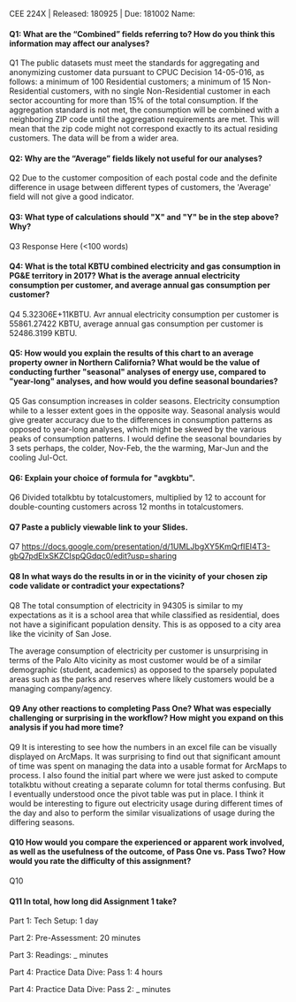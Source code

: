 CEE 224X | Released: 180925 | Due: 181002
Name:

#### Q1: What are the “Combined” fields referring to? How do you think this information may affect our analyses?

Q1 The public datasets must meet the standards for aggregating and anonymizing customer data pursuant to CPUC Decision 14-05-016, as follows:  a minimum of 100 Residential customers; a minimum of 15 Non-Residential customers, with no single Non-Residential customer in each sector accounting for more than 15% of the total consumption.  If the aggregation standard is not met, the consumption will be combined with a neighboring ZIP code until the aggregation requirements are met. This will mean that the zip code might not correspond exactly to its actual residing customers. The data will be from a wider area.



#### Q2: Why are the “Average” fields likely not useful for our analyses?

Q2 Due to the customer composition of each postal code and the definite difference in usage between different types of customers, the 'Average' field will not give a good indicator. 



#### Q3: What type of calculations should "X" and "Y" be in the step above? Why?

Q3 Response Here (<100 words)



#### Q4: What is the total KBTU combined electricity and gas consumption in PG&E territory in 2017? What is the average annual electricity consumption per customer, and average annual gas consumption per customer?

Q4 5.32306E+11KBTU. Avr annual electricity consumption per customer is 55861.27422 KBTU, average annual gas consumption per customer is 52486.3199 KBTU.





#### Q5: How would you explain the results of this chart to an average property owner in Northern California? What would be the value of conducting further "seasonal" analyses of energy use, compared to "year-long" analyses, and how would you define seasonal boundaries?

Q5 Gas consumption increases in colder seasons. Electricity consumption while to a lesser extent goes in the opposite way. Seasonal analysis would give greater accuracy due to the differences in consumption patterns as opposed to year-long analyses, which might be skewed by the various peaks of consumption patterns. I would define the seasonal boundaries by 3 sets perhaps, the colder, Nov-Feb, the the warming, Mar-Jun and the cooling Jul-Oct. 



#### Q6: Explain your choice of formula for "avgkbtu".

Q6 Divided totalkbtu by totalcustomers, multiplied by 12 to account for double-counting customers across 12 months in totalcustomers.



#### Q7 Paste a publicly viewable link to your Slides.

Q7 https://docs.google.com/presentation/d/1UMLJbgXY5KmQrfIEI4T3-gbQ7pdElxSKZCIspQGdqc0/edit?usp=sharing



#### Q8 In what ways do the results in or in the vicinity of your chosen zip code validate or contradict your expectations?

Q8 The total consumption of electricity in 94305 is similar to my expectations as it is a school area that while classified as residential, does not have a siginificant population density. This is as opposed to a city area like the vicinity of San Jose.

The average consumption of electricity per customer is unsurprising in terms of the Palo Alto vicinity as most customer would be of a similar demographic (student, academics) as opposed to the sparsely populated areas such as the parks and reserves where likely customers would be a managing company/agency. 



#### Q9 Any other reactions to completing Pass One? What was especially challenging or surprising in the workflow? How might you expand on this analysis if you had more time?

Q9 It is interesting to see how the numbers in an excel file can be visually displayed on ArcMaps. It was surprising to find out that significant amount of time was spent on managing the data into a usable format for ArcMaps to process. I also found the initial part where we were just asked to compute totalkbtu without creating a separate column for total therms confusing. But I eventually understood once the pivot table was put in place. I think it would be interesting to figure out electricity usage during different times of the day and also to perform the similar visualizations of usage during the differing seasons.



#### Q10 How would you compare the experienced or apparent work involved, as well as the usefulness of the outcome, of Pass One vs. Pass Two? How would you rate the difficulty of this assignment?

Q10 



#### Q11 In total, how long did Assignment 1 take?

Part 1: Tech Setup: 1 day

Part 2: Pre-Assessment: 20 minutes

Part 3: Readings: _ minutes

Part 4: Practice Data Dive: Pass 1: 4 hours

Part 4: Practice Data Dive: Pass 2: _ minutes
